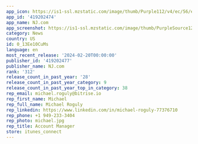 ```yaml
---
app_icon: https://is1-ssl.mzstatic.com/image/thumb/Purple112/v4/ec/56/ee/ec56ee72-6c83-4b19-781b-f1b4849979d3/AppIcon-0-1x_U007emarketing-0-7-0-85-220-0.png/1024x1024bb.png
app_id: '419202474'
app_name: NJ.com
app_screenshot: https://is1-ssl.mzstatic.com/image/thumb/PurpleSource126/v4/11/93/27/119327e5-1d1b-8493-d06f-eeda7e15a87f/0348b954-8832-4513-a7ac-46173496771f_NJ_1242x2688_iPhone6.5_display_1.png/1242x2688bb.png
category: News
country: US
id: 0_13Ee10CuMs
language: en
most_recent_release: '2024-02-20T00:00:00'
publisher_id: '419202477'
publisher_name: NJ.com
rank: '312'
release_count_in_past_year: '28'
release_count_in_past_year_category: 9
release_count_in_past_year_top_in_category: 38
rep_email: michael.roguly@bitrise.io
rep_first_name: Michael
rep_full_name: Michael Roguly
rep_linkedin: https://www.linkedin.com/in/michael-roguly-77376710
rep_phone: +1 949-233-3404
rep_photo: michael.jpg
rep_title: Account Manager
store: itunes_connect
---
```

